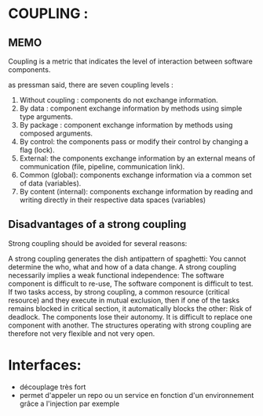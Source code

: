 # COUPLING : 

## MEMO

Coupling is a metric that indicates the level of interaction between software components.

as pressman said, there are seven coupling levels : 
1. Without coupling : components do not exchange information.
2. By data : component exchange information by methods using simple type arguments.
3. By package : component exchange information by methods using composed arguments.
4. By control: the components pass or modify their control by changing a flag (lock).
5. External: the components exchange information by an external means of communication (file, pipeline, communication link).
6. Common (global): components exchange information via a common set of data (variables).
7. By content (internal): components exchange information by reading and writing directly in their respective data spaces (variables)


## Disadvantages of a strong coupling

Strong coupling should be avoided for several reasons:

A strong coupling generates the dish antipattern of spaghetti:
You cannot determine the who, what and how of a data change.
A strong coupling necessarily implies a weak functional independence:
The software component is difficult to re-use,
The software component is difficult to test.
If two tasks access, by strong coupling, a common resource (critical resource) and they execute in mutual exclusion, then if one of the tasks remains blocked in critical section, it automatically blocks the other:
Risk of deadlock.
The components lose their autonomy. It is difficult to replace one component with another. The structures operating with strong coupling are therefore not very flexible and not very open.

# Interfaces: 
- découplage très fort
- permet d'appeler un repo ou un service en fonction d'un environnement grâce a l'injection par exemple